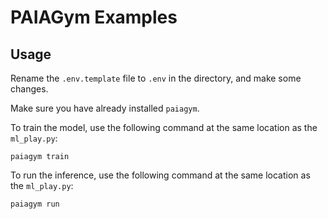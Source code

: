 # PAIAGym Examples

## Usage

Rename the `.env.template` file to `.env` in the directory, and make some changes.

Make sure you have already installed `paiagym`.

To train the model, use the following command at the same location as the `ml_play.py`:
```
paiagym train
```

To run the inference, use the following command at the same location as the `ml_play.py`:
```
paiagym run
```